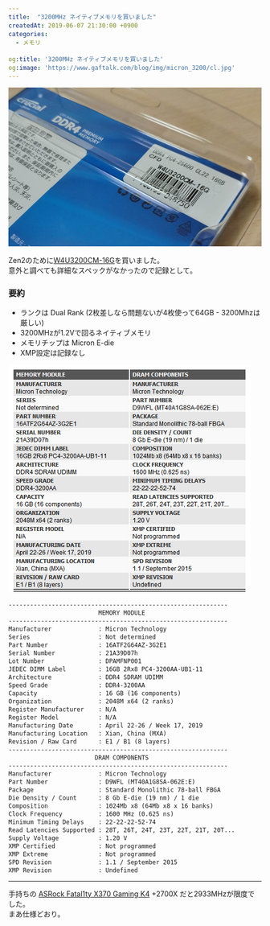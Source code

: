 ```yaml
---
title:  "3200MHz ネイティブメモリを買いました"
createdAt: 2019-06-07 21:30:00 +0900
categories: 
  - メモリ

og:title: '3200MHz ネイティブメモリを買いました'
og:image: 'https://www.gaftalk.com/blog/img/micron_3200/cl.jpg'
---
```


![](/blog/img/c8cCwUYAAskvR.jpg)

Zen2のために[W4U3200CM-16G](https://www.cfd.co.jp/product/memory/desk-ddr4/w4u3200cm-16g/)を買いました。  
意外と調べても詳細なスペックがなかったので記録として。

### 要約

* ランクは Dual Rank (2枚差しなら問題ないが4枚使って64GB - 3200Mhzは厳しい)
* 3200MHzが1.2Vで回るネイティブメモリ
* メモリチップは Micron E-die
* XMP設定は記録なし

![](/blog/img/snap20190607205423.png)

```
-------------------------------------------------------------
                         MEMORY MODULE
-------------------------------------------------------------
Manufacturer             : Micron Technology
Series                   : Not determined
Part Number              : 16ATF2G64AZ-3G2E1
Serial Number            : 21A39D07h
Lot Number               : DPAMFNP001
JEDEC DIMM Label         : 16GB 2Rx8 PC4-3200AA-UB1-11
Architecture             : DDR4 SDRAM UDIMM
Speed Grade              : DDR4-3200AA
Capacity                 : 16 GB (16 components)
Organization             : 2048M x64 (2 ranks)
Register Manufacturer    : N/A
Register Model           : N/A
Manufacturing Date       : April 22-26 / Week 17, 2019
Manufacturing Location   : Xian, China (MXA)
Revision / Raw Card      : E1 / B1 (8 layers)
-------------------------------------------------------------
                        DRAM COMPONENTS
-------------------------------------------------------------
Manufacturer             : Micron Technology
Part Number              : D9WFL (MT40A1G8SA-062E:E)
Package                  : Standard Monolithic 78-ball FBGA
Die Density / Count      : 8 Gb E-die (19 nm) / 1 die
Composition              : 1024Mb x8 (64Mb x8 x 16 banks)
Clock Frequency          : 1600 MHz (0.625 ns)
Minimum Timing Delays    : 22-22-22-52-74
Read Latencies Supported : 28T, 26T, 24T, 23T, 22T, 21T, 20T...
Supply Voltage           : 1.20 V
XMP Certified            : Not programmed
XMP Extreme              : Not programmed
SPD Revision             : 1.1 / September 2015
XMP Revision             : Undefined
```

***

手持ちの [ASRock Fatal1ty X370 Gaming K4](https://www.asrock.com/mb/AMD/Fatal1ty%20X370%20Gaming%20K4/index.jp.asp) +2700X だと2933MHzが限度でした。  
まあ仕様どおり。
